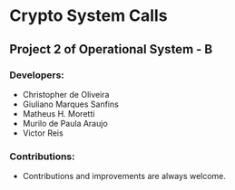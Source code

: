 # Crypto System Calls

## Project 2 of Operational System - B

### Developers:
* Christopher de Oliveira
* Giuliano Marques Sanfins
* Matheus H. Moretti
* Murilo de Paula Araujo
* Victor Reis

### Contributions:
* Contributions and improvements are always welcome.
